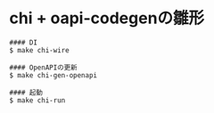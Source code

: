 # chi + oapi-codegenの雛形
```
#### DI
$ make chi-wire

#### OpenAPIの更新
$ make chi-gen-openapi

#### 起動
$ make chi-run
```